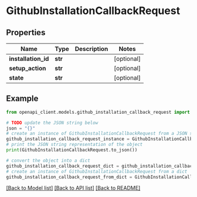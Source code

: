 # GithubInstallationCallbackRequest


## Properties

Name | Type | Description | Notes
------------ | ------------- | ------------- | -------------
**installation_id** | **str** |  | [optional] 
**setup_action** | **str** |  | [optional] 
**state** | **str** |  | [optional] 

## Example

```python
from openapi_client.models.github_installation_callback_request import GithubInstallationCallbackRequest

# TODO update the JSON string below
json = "{}"
# create an instance of GithubInstallationCallbackRequest from a JSON string
github_installation_callback_request_instance = GithubInstallationCallbackRequest.from_json(json)
# print the JSON string representation of the object
print(GithubInstallationCallbackRequest.to_json())

# convert the object into a dict
github_installation_callback_request_dict = github_installation_callback_request_instance.to_dict()
# create an instance of GithubInstallationCallbackRequest from a dict
github_installation_callback_request_from_dict = GithubInstallationCallbackRequest.from_dict(github_installation_callback_request_dict)
```
[[Back to Model list]](../README.md#documentation-for-models) [[Back to API list]](../README.md#documentation-for-api-endpoints) [[Back to README]](../README.md)


